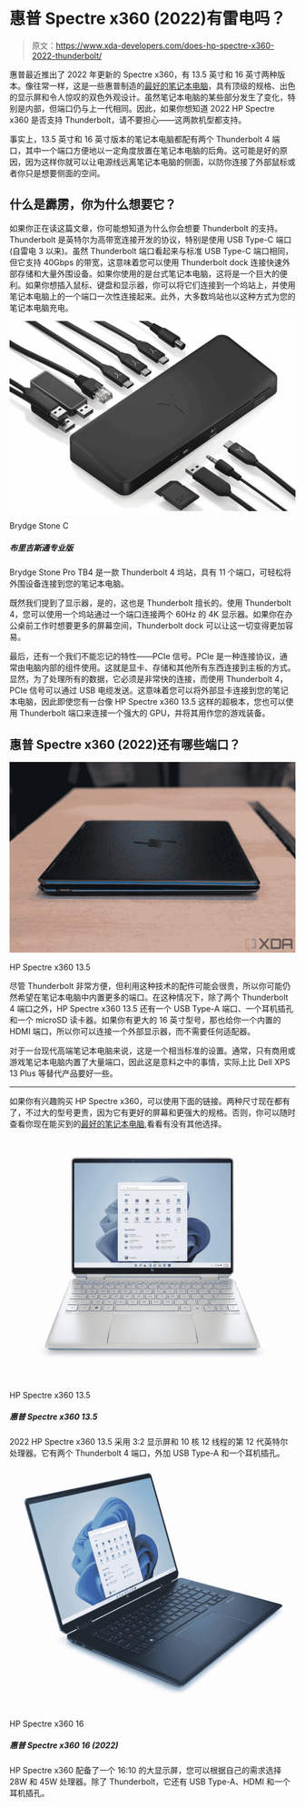 # 惠普 Spectre x360 (2022)有雷电吗？

> 原文：<https://www.xda-developers.com/does-hp-spectre-x360-2022-thunderbolt/>

惠普最近推出了 2022 年更新的 Spectre x360，有 13.5 英寸和 16 英寸两种版本。像往常一样，这是一些惠普制造的[最好的笔记本电脑](https://www.xda-developers.com/best-hp-laptops/)，具有顶级的规格、出色的显示屏和令人惊叹的双色外观设计。虽然笔记本电脑的某些部分发生了变化，特别是内部，但端口仍与上一代相同。因此，如果你想知道 2022 HP Spectre x360 是否支持 Thunderbolt，请不要担心——这两款机型都支持。

事实上，13.5 英寸和 16 英寸版本的笔记本电脑都配有两个 Thunderbolt 4 端口，其中一个端口方便地以一定角度放置在笔记本电脑的后角。这可能是好的原因，因为这样你就可以让电源线远离笔记本电脑的侧面，以防你连接了外部鼠标或者你只是想要侧面的空间。

## 什么是霹雳，你为什么想要它？

如果你正在读这篇文章，你可能想知道为什么你会想要 Thunderbolt 的支持。Thunderbolt 是英特尔为高带宽连接开发的协议，特别是使用 USB Type-C 端口(自雷电 3 以来)。虽然 Thunderbolt 端口看起来与标准 USB Type-C 端口相同，但它支持 40Gbps 的带宽，这意味着您可以使用 Thunderbolt dock 连接快速外部存储和大量外围设备。如果你使用的是台式笔记本电脑，这将是一个巨大的便利。如果你想插入鼠标、键盘和显示器，你可以将它们连接到一个坞站上，并使用笔记本电脑上的一个端口一次性连接起来。此外，大多数坞站也以这种方式为您的笔记本电脑充电。

 <picture>![The Brydge Stone C gives you a total of 12 ports for all the expansion you need. It Includes four USB Type-A ports, up to three display outputs, GIgabit Ethernet, and more, all in a sleek and modern chassis. It's very compact, but very capable, and it even supports power delivery to your laptop.](img/bc51d5f425913eb3e4246ca503762faf.png)</picture> 

Brydge Stone C

##### 布里吉斯通专业版

Brydge Stone Pro TB4 是一款 Thunderbolt 4 坞站，具有 11 个端口，可轻松将外围设备连接到您的笔记本电脑。

既然我们提到了显示器，是的，这也是 Thunderbolt 擅长的。使用 Thunderbolt 4，您可以使用一个坞站通过一个端口连接两个 60Hz 的 4K 显示器。如果你在办公桌前工作时想要更多的屏幕空间，Thunderbolt dock 可以让这一切变得更加容易。

最后，还有一个我们不能忘记的特性——PCIe 信号。PCIe 是一种连接协议，通常由电脑内部的组件使用。这就是显卡、存储和其他所有东西连接到主板的方式。显然，为了处理所有的数据，它必须是非常快的连接，而使用 Thunderbolt 4，PCIe 信号可以通过 USB 电缆发送。这意味着您可以将外部显卡连接到您的笔记本电脑，因此即使您有一台像 HP Spectre x360 13.5 这样的超极本，您也可以使用 Thunderbolt 端口来连接一个强大的 GPU，并将其用作您的游戏装备。

## 惠普 Spectre x360 (2022)还有哪些端口？

 <picture>![HP Spectre x360 13.5 seen from the side](img/a9186628358e863b9d5a6fb7faeb5f4a.png)</picture> 

HP Spectre x360 13.5

尽管 Thunderbolt 非常方便，但利用这种技术的配件可能会很贵，所以你可能仍然希望在笔记本电脑中内置更多的端口。在这种情况下，除了两个 Thunderbolt 4 端口之外，HP Spectre x360 13.5 还有一个 USB Type-A 端口、一个耳机插孔和一个 microSD 读卡器。如果你有更大的 16 英寸型号，那也给你一个内置的 HDMI 端口，所以你可以连接一个外部显示器，而不需要任何适配器。

对于一台现代高端笔记本电脑来说，这是一个相当标准的设置。通常，只有商用或游戏笔记本电脑内置了大量端口，因此这是意料之中的事情，实际上比 Dell XPS 13 Plus 等替代产品要好一些。

* * *

如果你有兴趣购买 HP Spectre x360，可以使用下面的链接。两种尺寸现在都有了，不过大的型号更贵，因为它有更好的屏幕和更强大的规格。否则，你可以随时查看你现在能买到的[最好的笔记本电脑](https://www.xda-developers.com/best-laptops/),看看有没有其他选择。

 <picture>![The HP Spectre x360 13.5 is a premium convertible laptop with a stunning deisng and great performance for everyday tasks.](img/3116aac455db3b2da28af3fcd8c8a579.png)</picture> 

HP Spectre x360 13.5

##### 惠普 Spectre x360 13.5

2022 HP Spectre x360 13.5 采用 3:2 显示屏和 10 核 12 线程的第 12 代英特尔处理器。它有两个 Thunderbolt 4 端口，外加 USB Type-A 和一个耳机插孔。

 <picture>![The HP Spectre x360 16 is a powerful convertible laptop with high-end processors and discrete graphics, plus a fantastic display.](img/51e1b3dba34e25ccec1221618101e2b4.png)</picture> 

HP Spectre x360 16

##### 惠普 Spectre x360 16 (2022)

HP Spectre x360 配备了一个 16:10 的大显示屏，您可以根据自己的需求选择 28W 和 45W 处理器。除了 Thunderbolt，它还有 USB Type-A、HDMI 和一个耳机插孔。